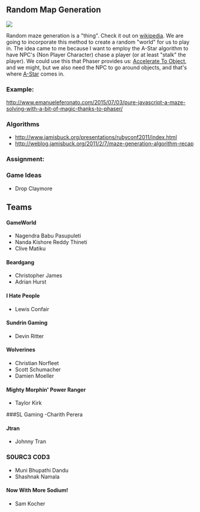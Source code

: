 ## Random Map Generation

![](http://f.cl.ly/items/3Y0P3B1U1W2u2N1E2z3D/random_map.png)

Random maze generation is a "thing". Check it out on [wikipedia](https://en.wikipedia.org/wiki/Maze_generation_algorithm). We are going to incorporate this method to create a random "world" for us to play in. The idea came to me because I want to employ the A-Star algorithm to have NPC's (Non Player Character) chase a player (or at least "stalk" the player). We could use this that Phaser provides us: [Accelerate To Object](http://phaser.io/examples/v2/p2-physics/accelerate-to-object), and we might, but we also need the NPC to go around objects, and that's where [A-Star](https://github.com/prettymuchbryce/easystarjs) comes in. 

### Example:

http://www.emanueleferonato.com/2015/07/03/pure-javascript-a-maze-solving-with-a-bit-of-magic-thanks-to-phaser/

### Algorithms

- http://www.jamisbuck.org/presentations/rubyconf2011/index.html
- http://weblog.jamisbuck.org/2011/2/7/maze-generation-algorithm-recap

### Assignment:




### Game Ideas

- Drop Claymore
 

## Teams

#### GameWorld
- Nagendra Babu Pasupuleti
- Nanda Kishore Reddy Thineti
- Clive Matiku

#### Beardgang
- Christopher James
- Adrian Hurst

#### I Hate People
- Lewis Confair

#### Sundrin Gaming
- Devin Ritter

#### Wolverines
- Christian Norfleet
- Scott Schumacher
- Damien Moeller
 
#### Mighty Morphin' Power Ranger
- Taylor Kirk

###SL Gaming
 -Charith Perera
 
#### Jtran
- Johnny Tran

### S0URC3 C0D3

- Muni Bhupathi Dandu
- Shashnak Namala

#### Now With More Sodium!
- Sam Kocher
